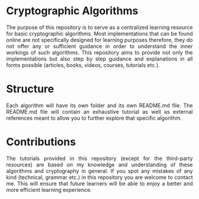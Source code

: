 <div style="text-align: justify">

# Cryptographic Algorithms

The purpose of this repository is to serve as a centralized learning resource for basic cryptographic algorithms. Most implementations that can be found online are not specifically designed for learning purposes therefore, they do not offer any or sufficient guidance in order to understand the inner workings of such algorithms. This repository aims to provide not only the implementations but also step by step guidance and explanations in all forms possible (articles, books, videos, courses, tutorials etc.).

# Structure

Each algorithm will have its own folder and its own README.md file. The README.md file will contain an exhaustive tutorial as well as external references meant to allow you to further explore that specific algorithm.

# Contributions

The tutorials provided in this repository (except for the third-party resources) are based on my knowledge and understanding of these algorithms and cryptography in general. If you spot any mistakes of any kind (technical, grammar etc.) in this repository you are welcome to contact me. This will ensure that future learners will be able to enjoy a better and more efficient learning experience.

</div>